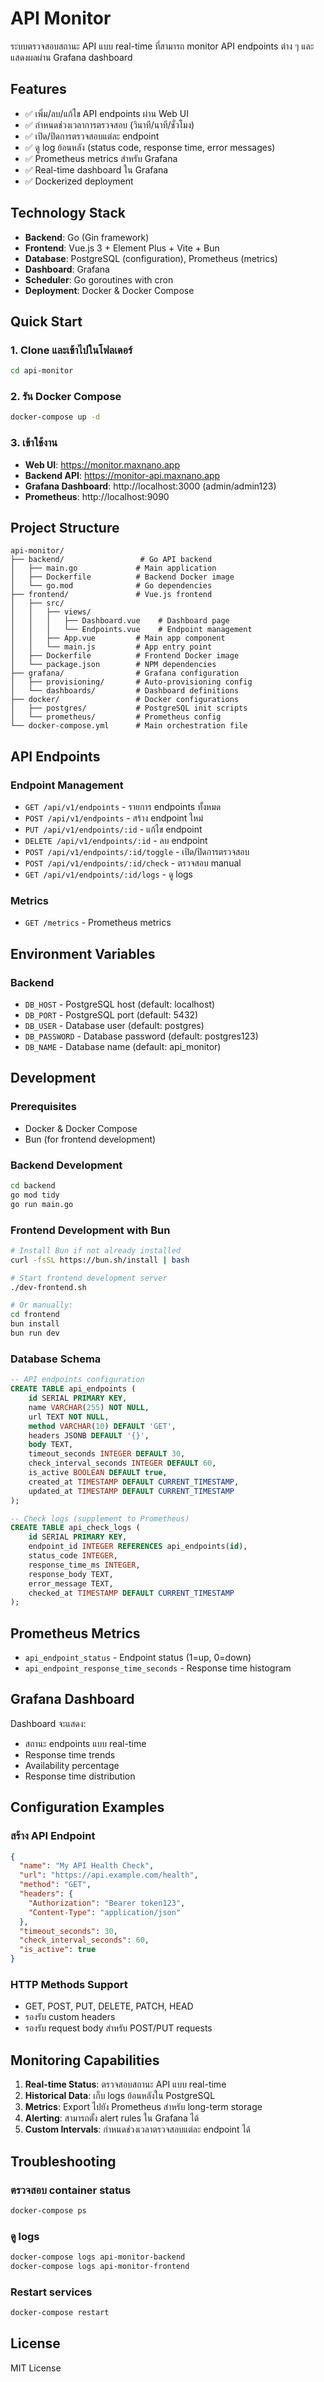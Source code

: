 # API Monitor

ระบบตรวจสอบสถานะ API แบบ real-time ที่สามารถ monitor API endpoints ต่าง ๆ และแสดงผลผ่าน Grafana dashboard

## Features

- ✅ เพิ่ม/ลบ/แก้ไข API endpoints ผ่าน Web UI
- ✅ กำหนดช่วงเวลาการตรวจสอบ (วินาที/นาที/ชั่วโมง)
- ✅ เปิด/ปิดการตรวจสอบแต่ละ endpoint
- ✅ ดู log ย้อนหลัง (status code, response time, error messages)
- ✅ Prometheus metrics สำหรับ Grafana
- ✅ Real-time dashboard ใน Grafana
- ✅ Dockerized deployment

## Technology Stack

- **Backend**: Go (Gin framework)
- **Frontend**: Vue.js 3 + Element Plus + Vite + Bun
- **Database**: PostgreSQL (configuration), Prometheus (metrics)
- **Dashboard**: Grafana
- **Scheduler**: Go goroutines with cron
- **Deployment**: Docker & Docker Compose

## Quick Start

### 1. Clone และเข้าไปในโฟลเดอร์

```bash
cd api-monitor
```

### 2. รัน Docker Compose

```bash
docker-compose up -d
```

### 3. เข้าใช้งาน

- **Web UI**: https://monitor.maxnano.app
- **Backend API**: https://monitor-api.maxnano.app
- **Grafana Dashboard**: http://localhost:3000 (admin/admin123)
- **Prometheus**: http://localhost:9090

## Project Structure

```
api-monitor/
├── backend/                 # Go API backend
│   ├── main.go             # Main application
│   ├── Dockerfile          # Backend Docker image
│   └── go.mod              # Go dependencies
├── frontend/               # Vue.js frontend
│   ├── src/
│   │   ├── views/
│   │   │   ├── Dashboard.vue    # Dashboard page
│   │   │   └── Endpoints.vue    # Endpoint management
│   │   ├── App.vue         # Main app component
│   │   └── main.js         # App entry point
│   ├── Dockerfile          # Frontend Docker image
│   └── package.json        # NPM dependencies
├── grafana/                # Grafana configuration
│   ├── provisioning/       # Auto-provisioning config
│   └── dashboards/         # Dashboard definitions
├── docker/                 # Docker configurations
│   ├── postgres/           # PostgreSQL init scripts
│   └── prometheus/         # Prometheus config
└── docker-compose.yml      # Main orchestration file
```

## API Endpoints

### Endpoint Management
- `GET /api/v1/endpoints` - รายการ endpoints ทั้งหมด
- `POST /api/v1/endpoints` - สร้าง endpoint ใหม่
- `PUT /api/v1/endpoints/:id` - แก้ไข endpoint
- `DELETE /api/v1/endpoints/:id` - ลบ endpoint
- `POST /api/v1/endpoints/:id/toggle` - เปิด/ปิดการตรวจสอบ
- `POST /api/v1/endpoints/:id/check` - ตรวจสอบ manual
- `GET /api/v1/endpoints/:id/logs` - ดู logs

### Metrics
- `GET /metrics` - Prometheus metrics

## Environment Variables

### Backend
- `DB_HOST` - PostgreSQL host (default: localhost)
- `DB_PORT` - PostgreSQL port (default: 5432)
- `DB_USER` - Database user (default: postgres)
- `DB_PASSWORD` - Database password (default: postgres123)
- `DB_NAME` - Database name (default: api_monitor)

## Development

### Prerequisites
- Docker & Docker Compose
- Bun (for frontend development)

### Backend Development

```bash
cd backend
go mod tidy
go run main.go
```

### Frontend Development with Bun

```bash
# Install Bun if not already installed
curl -fsSL https://bun.sh/install | bash

# Start frontend development server
./dev-frontend.sh

# Or manually:
cd frontend
bun install
bun run dev
```

### Database Schema

```sql
-- API endpoints configuration
CREATE TABLE api_endpoints (
    id SERIAL PRIMARY KEY,
    name VARCHAR(255) NOT NULL,
    url TEXT NOT NULL,
    method VARCHAR(10) DEFAULT 'GET',
    headers JSONB DEFAULT '{}',
    body TEXT,
    timeout_seconds INTEGER DEFAULT 30,
    check_interval_seconds INTEGER DEFAULT 60,
    is_active BOOLEAN DEFAULT true,
    created_at TIMESTAMP DEFAULT CURRENT_TIMESTAMP,
    updated_at TIMESTAMP DEFAULT CURRENT_TIMESTAMP
);

-- Check logs (supplement to Prometheus)
CREATE TABLE api_check_logs (
    id SERIAL PRIMARY KEY,
    endpoint_id INTEGER REFERENCES api_endpoints(id),
    status_code INTEGER,
    response_time_ms INTEGER,
    response_body TEXT,
    error_message TEXT,
    checked_at TIMESTAMP DEFAULT CURRENT_TIMESTAMP
);
```

## Prometheus Metrics

- `api_endpoint_status` - Endpoint status (1=up, 0=down)
- `api_endpoint_response_time_seconds` - Response time histogram

## Grafana Dashboard

Dashboard จะแสดง:
- สถานะ endpoints แบบ real-time
- Response time trends
- Availability percentage
- Response time distribution

## Configuration Examples

### สร้าง API Endpoint

```json
{
  "name": "My API Health Check",
  "url": "https://api.example.com/health",
  "method": "GET",
  "headers": {
    "Authorization": "Bearer token123",
    "Content-Type": "application/json"
  },
  "timeout_seconds": 30,
  "check_interval_seconds": 60,
  "is_active": true
}
```

### HTTP Methods Support
- GET, POST, PUT, DELETE, PATCH, HEAD
- รองรับ custom headers
- รองรับ request body สำหรับ POST/PUT requests

## Monitoring Capabilities

1. **Real-time Status**: ตรวจสอบสถานะ API แบบ real-time
2. **Historical Data**: เก็บ logs ย้อนหลังใน PostgreSQL
3. **Metrics**: Export ไปยัง Prometheus สำหรับ long-term storage
4. **Alerting**: สามารถตั้ง alert rules ใน Grafana ได้
5. **Custom Intervals**: กำหนดช่วงเวลาตรวจสอบแต่ละ endpoint ได้

## Troubleshooting

### ตรวจสอบ container status
```bash
docker-compose ps
```

### ดู logs
```bash
docker-compose logs api-monitor-backend
docker-compose logs api-monitor-frontend
```

### Restart services
```bash
docker-compose restart
```

## License

MIT License